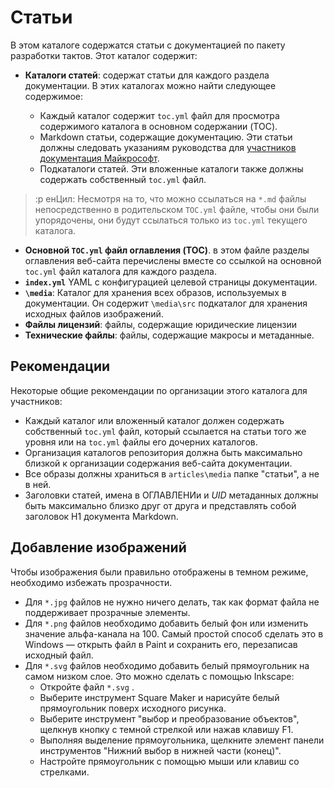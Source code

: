 # <a name="articles"></a>Статьи

В этом каталоге содержатся статьи с документацией по пакету разработки тактов. Этот каталог содержит:

- **Каталоги статей**: содержат статьи для каждого раздела документации. В этих каталогах можно найти следующее содержимое:
  
  - Каждый каталог содержит `toc.yml` файл для просмотра содержимого каталога в основном содержании (TOC).
  - Markdown статьи, содержащие документацию. Эти статьи должны следовать указаниям руководства для [участников документация Майкрософт](https://docs.microsoft.com/en-us/contribute/).
  - Подкаталоги статей. Эти вложенные каталоги также должны содержать собственный `toc.yml` файл.

> :p енЦил: Несмотря на то, что можно ссылаться на `*.md` файлы непосредственно в родительском `TOC.yml` файле, чтобы они были упорядочены, они будут ссылаться только из `toc.yml` текущего каталога.

- **Основной `TOC.yml` файл оглавления (TOC)**. в этом файле разделы оглавления веб-сайта перечислены вместе со ссылкой на основной `toc.yml` файл каталога для каждого раздела.
- **`index.yml`** YAML с конфигурацией целевой страницы документации.
- **`\media`**: Каталог для хранения всех образов, используемых в документации. Он содержит `\media\src` подкаталог для хранения исходных файлов изображений.
- **Файлы лицензий**: файлы, содержащие юридические лицензии
- **Технические файлы**: файлы, содержащие макросы и метаданные.

## <a name="guidelines"></a>Рекомендации

Некоторые общие рекомендации по организации этого каталога для участников:

- Каждый каталог или вложенный каталог должен содержать собственный `toc.yml` файл, который ссылается на статьи того же уровня или на `toc.yml` файлы его дочерних каталогов.
- Организация каталогов репозитория должна быть максимально близкой к организации содержания веб-сайта документации.
- Все образы должны храниться в `articles\media` папке "статьи", а не в ней.
- Заголовки статей, имена в ОГЛАВЛЕНИи и *UID* метаданных должны быть максимально близко друг от друга и представлять собой заголовок H1 документа Markdown.

## <a name="adding-images"></a>Добавление изображений

Чтобы изображения были правильно отображены в темном режиме, необходимо избежать прозрачности.
- Для `*.jpg` файлов не нужно ничего делать, так как формат файла не поддерживает прозрачные элементы.
- Для `*.png` файлов необходимо добавить белый фон или изменить значение альфа-канала на 100. Самый простой способ сделать это в Windows — открыть файл в Paint и сохранить его, перезаписав исходный файл.
- Для `*.svg` файлов необходимо добавить белый прямоугольник на самом низком слое. Это можно сделать с помощью Inkscape:
  - Откройте файл `*.svg` .
  - Выберите инструмент Square Maker и нарисуйте белый прямоугольник поверх исходного рисунка.
  - Выберите инструмент "выбор и преобразование объектов", щелкнув кнопку с темной стрелкой или нажав клавишу F1.
  - Выполняя выделение прямоугольника, щелкните элемент панели инструментов "Нижний выбор в нижней части (конец)".
  - Настройте прямоугольник с помощью мыши или клавиш со стрелками.
